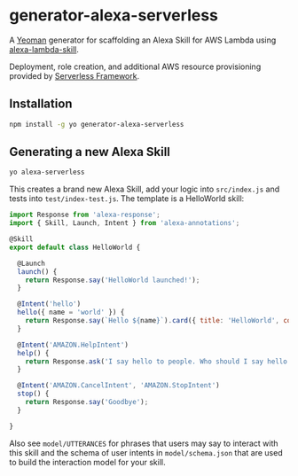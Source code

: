 # generator-alexa-serverless


A [Yeoman](http://yeoman.io) generator for scaffolding an Alexa Skill for AWS Lambda using [alexa-lambda-skill](https://github.com/cameronhunter/alexa-lambda-skill).

Deployment, role creation, and additional AWS resource provisioning provided by [Serverless Framework](https://github.com/serverless/serverless).

## Installation

```bash
npm install -g yo generator-alexa-serverless
```

## Generating a new Alexa Skill

```bash
yo alexa-serverless
```

This creates a brand new Alexa Skill, add your logic into `src/index.js` and tests into `test/index-test.js`. The template is a HelloWorld skill:

```javascript
import Response from 'alexa-response';
import { Skill, Launch, Intent } from 'alexa-annotations';

@Skill
export default class HelloWorld {

  @Launch
  launch() {
    return Response.say('HelloWorld launched!');
  }

  @Intent('hello')
  hello({ name = 'world' }) {
    return Response.say(`Hello ${name}`).card({ title: 'HelloWorld', content: `Hello ${name}` });
  }

  @Intent('AMAZON.HelpIntent')
  help() {
    return Response.ask('I say hello to people. Who should I say hello to?').reprompt('Who should I say hello to?');
  }

  @Intent('AMAZON.CancelIntent', 'AMAZON.StopIntent')
  stop() {
    return Response.say('Goodbye');
  }

}
```

Also see `model/UTTERANCES` for phrases that users may say to interact with this skill and the schema of user intents in `model/schema.json` that are used to build the interaction model for your skill.
